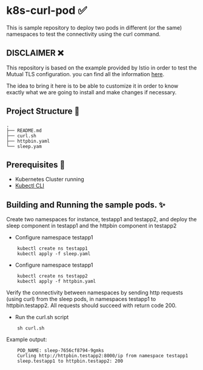 # k8s-curl-pod ✅
This is sample repository to deploy two pods in different (or the same) namespaces to test the connectivity using the curl command.

## DISCLAIMER ❌
This repository is based on the example provided by Istio in order to test the Mutual TLS configuration. you can find all the information [here](https://istio.io/latest/docs/tasks/security/authentication/mtls-migration/).

The idea to bring it here is to be able to customize it in order to know exactly what we are going to install and make changes if necessary.


## Project Structure 📁
```
.
├── README.md
├── curl.sh
├── httpbin.yaml
└── sleep.yam
```

## Prerequisites 📝

- Kubernetes Cluster running
- [Kubectl CLI](https://kubernetes.io/docs/reference/kubectl/)

## Building and Running the sample pods. ✨
Create two namespaces for instance, testapp1 and testapp2, and deploy the sleep component in testapp1 and the httpbin component in testapp2

- Configure namespace testapp1
```
    kubectl create ns testapp1
    kubectl apply -f sleep.yaml
```

- Configure namespace testapp1
```
    kubectl create ns testapp2
    kubectl apply -f httpbin.yaml
```

Verify the connectivity between namespaces by sending http requests (using curl) from the sleep pods, in namespaces testapp1 to httpbin.testapp2. All requests should succeed with return code 200.

- Run the curl.sh script
```
    sh curl.sh
```

Example output:
```
    POD_NAME: sleep-7656cf8794-9gmks
    Curling http://httpbin.testapp2:8000/ip from namespace testapp1
    sleep.testapp1 to httpbin.testapp2: 200
```